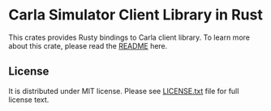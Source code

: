 # Carla Simulator Client Library in Rust

This crates provides Rusty bindings to Carla client library. To learn
more about this crate, please read the
[README](https://github.com/jerry73204/carla-rust/) here.

## License

It is distributed under MIT license. Please see
[LICENSE.txt](../LICENSE.txt) file for full license text.
